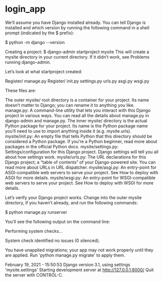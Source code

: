 # login_app

We’ll assume you have Django installed already. You can tell Django is installed and which version by running the following command in a shell prompt (indicated by the $ prefix):

$ python -m django --version

Creating a project: $ django-admin startproject mysite This will create a mysite directory in your current directory. If it didn’t work, see Problems running django-admin.

Let’s look at what startproject created:

Register/ manage.py Register/ init.py settings.py urls.py asgi.py wsgi.py

These files are:

The outer mysite/ root directory is a container for your project. Its name doesn’t matter to Django; you can rename it to anything you like. manage.py: A command-line utility that lets you interact with this Django project in various ways. You can read all the details about manage.py in django-admin and manage.py. The inner mysite/ directory is the actual Python package for your project. Its name is the Python package name you’ll need to use to import anything inside it (e.g. mysite.urls). mysite/init.py: An empty file that tells Python that this directory should be considered a Python package. If you’re a Python beginner, read more about packages in the official Python docs. mysite/settings.py: Settings/configuration for this Django project. Django settings will tell you all about how settings work. mysite/urls.py: The URL declarations for this Django project; a “table of contents” of your Django-powered site. You can read more about URLs in URL dispatcher. mysite/asgi.py: An entry-point for ASGI-compatible web servers to serve your project. See How to deploy with ASGI for more details. mysite/wsgi.py: An entry-point for WSGI-compatible web servers to serve your project. See How to deploy with WSGI for more details.

Let’s verify your Django project works. Change into the outer mysite directory, if you haven’t already, and run the following commands:

$ python manage.py runserver

You’ll see the following output on the command line:

Performing system checks...

System check identified no issues (0 silenced).

You have unapplied migrations; your app may not work properly until they are applied. Run 'python manage.py migrate' to apply them.

February 19, 2021 - 15:50:53 Django version 3.1, using settings 'mysite.settings' Starting development server at http://127.0.0.1:8000/ Quit the server with CONTROL-C.
